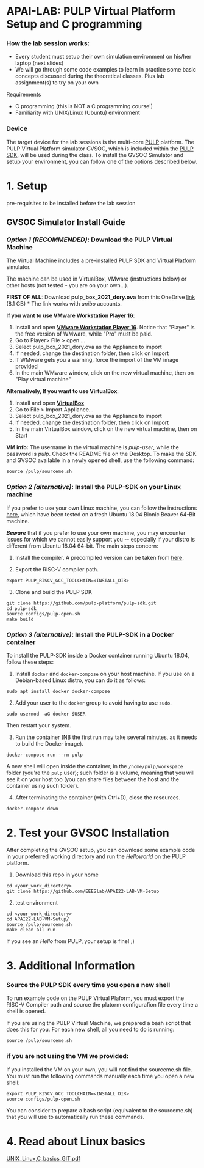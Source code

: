 # APAI-LAB: PULP Virtual Platform Setup and C programming


### **How the lab session works**:
- Every student must setup their own simulation environment on his/her laptop (next slides)
- We will go through some code examples to learn in practice some basic concepts discussed during the theoretical classes. Plus lab assignment(s) to try on your own

Requirements
- C programming (this is NOT a C programming course!)
- Familiarity with UNIX/Linux (Ubuntu) environment

### Device 
The target device for the lab sessions is the multi-core [PULP](https://github.com/pulp-platform/pulp) platform. 
The PULP Virtual Platform simulator GVSOC, which is included within the [PULP SDK](https://github.com/pulp-platform/pulp-sdk), will be used during the class. 
To install the GVSOC Simulator and setup your environment, you can follow one of the options described below. 

# 1. Setup
pre-requisites to be installed before the lab session

## GVSOC Simulator Install Guide

### *Option 1 (RECOMMENDED)*: Download the PULP Virtual Machine
The Virtual Machine includes a pre-installed PULP SDK and Virtual Platform simulator.

The machine can be used in VirtualBox, VMware (instructions below) or other hosts (not tested - you are on your own...).

**FIRST OF ALL:** Download **pulp_box_2021_dory.ova** from this OneDrive [link](https://liveunibo-my.sharepoint.com/:u:/g/personal/alessio_burrello_unibo_it/EYDij6QsMKFBp7pOJx5eQAwBG2FHH59c9fs9a4eorDd9ew?e=f8bJ0O) (8.1 GB)
    * The link works with *unibo* accounts. 

**If you want to use VMware Workstation Player 16**:
1. Install and open [**VMware Workstation Player 16**](https://www.vmware.com/it/products/workstation-player/workstation-player-evaluation.html). Notice that "Player" is the free version of WMware, while "Pro" must be paid.
2. Go to Player> File > open ...
3. Select pulp_box_2021_dory.ova as the Appliance to import
4. If needed, change the destination folder, then click on Import
5. If WMware gets you a warning, force the import of the VM image provided
6. In the main WMware window, click on the new virtual machine, then on "Play virtual machine"


**Alternatively, If you want to use VirtualBox**:
1. Install and open [**VirtualBox**](https://www.virtualbox.org/)
2. Go to File > Import Appliance...
3. Select pulp_box_2021_dory.ova as the Appliance to import
4. If needed, change the destination folder, then click on Import
5. In the main VirtualBox window, click on the new virtual machine, then on Start

**VM info:**
The username in the virtual machine is _pulp-user_, while the password is _pulp_. Check the README file on the Desktop.
To make the SDK and GVSOC available in a newly opened shell, use the following command:
~~~~~shell
source /pulp/sourceme.sh
~~~~~

### *Option 2 (alternative)*: Install the PULP-SDK on your Linux machine
If you prefer to use your own Linux machine, you can follow the instructions [here](https://github.com/pulp-platform/pulp-sdk#getting-started), which have been tested on a fresh Ubuntu 18.04 Bionic Beaver 64-Bit machine.

**_Beware_** that if you prefer to use your own machine, you may encounter issues for which we cannot easily support you -- especially if your distro is different from Ubuntu 18.04 64-bit.
The main steps concern:
1. Install the compiler. A precompiled version can be taken from [here](https://github.com/pulp-platform/pulp-riscv-gnu-toolchain/releases/tag/v1.0.16).

2. Export the RISC-V compiler path.
~~~~~shell
export PULP_RISCV_GCC_TOOLCHAIN=<INSTALL_DIR>
~~~~~

3. Clone and build the PULP SDK
~~~~~shell
git clone https://github.com/pulp-platform/pulp-sdk.git
cd pulp-sdk
source configs/pulp-open.sh
make build
~~~~~

### *Option 3 (alternative)*: Install the PULP-SDK in a Docker container
To install the PULP-SDK inside a Docker container running Ubuntu 18.04, follow these steps:

1. Install `docker` and `docker-compose` on your host machine.
If you use on a Debian-based Linux distro, you can do it as follows:
~~~~~shell
sudo apt install docker docker-compose
~~~~~

2. Add your user to the `docker` group to avoid having to use `sudo`.
~~~~~shell
sudo usermod -aG docker $USER
~~~~~
Then restart your system.

3. Run the container (NB the first run may take several minutes, as it needs to build the Docker image).
~~~~~shell
docker-compose run --rm pulp
~~~~~
A new shell will open inside the container, in the `/home/pulp/workspace` folder (you're the `pulp` user); such folder is a volume, meaning that you will see it on your host too (you can share files between the host and the container using such folder).

4. After terminating the container (with Ctrl+D), close the resources.
~~~~~shell
docker-compose down
~~~~~

# 2. Test your GVSOC Installation
After completing the GVSOC setup, you can download some example code in your preferred working directory and run the _Helloworld_ on the PULP platform.

1. Download this repo in your home
~~~~~shell
cd <your_work_directory>
git clone https://github.com/EEESlab/APAI22-LAB-VM-Setup
~~~~~

2. test environment
~~~~~shell
cd <your_work_directory>
cd APAI22-LAB-VM-Setup/
source /pulp/sourceme.sh
make clean all run
~~~~~
If you see an *Hello* from PULP, your setup is fine! ;)

# 3. Additional Information
### Source the PULP SDK every time you open a new shell
To run example code on the PULP Virtual Plaform, you must export the RISC-V Compiler path and source the platorm configurafion file every time a shell is opened.

If you are using the PULP Virtual Machine, we prepared a bash script that does this for you. For each new shell, all you need to do is running:
~~~~~shell
source /pulp/sourceme.sh
~~~~~
### if you are not using the VM we provided:
If you installed the VM on your own, you will not find the sourceme.sh file. You must run the following commands manually each time you open a new shell: 

~~~~~shell
export PULP_RISCV_GCC_TOOLCHAIN=<INSTALL_DIR>
source configs/pulp-open.sh
~~~~~

You can consider to prepare a bash script (equivalent to the sourceme.sh) that you will use to automatically run these commands.

# 4. Read about Linux basics
[UNIX_Linux,C_basics_GIT.pdf](https://github.com/EEESlab/APAI22-LAB-VM-Setup/blob/main/UNIX_Linux%2CC_basics_GIT.pdf)



